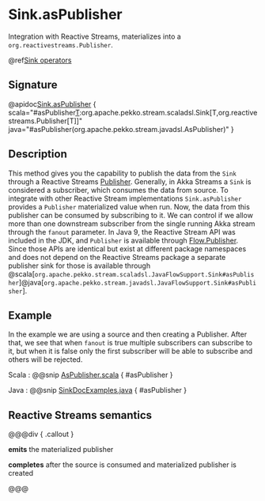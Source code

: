 # Sink.asPublisher

Integration with Reactive Streams, materializes into a `org.reactivestreams.Publisher`.

@ref[Sink operators](../index.md#sink-operators)

## Signature

@apidoc[Sink.asPublisher](Sink$) { scala="#asPublisher[T](fanout:Boolean):org.apache.pekko.stream.scaladsl.Sink[T,org.reactivestreams.Publisher[T]]" java="#asPublisher(org.apache.pekko.stream.javadsl.AsPublisher)" }



## Description

This method gives you the capability to publish the data from the `Sink` through a Reactive Streams [Publisher](https://www.reactive-streams.org/reactive-streams-1.0.3-javadoc/org/reactivestreams/Publisher.html).
Generally, in Akka Streams a `Sink` is considered a subscriber, which consumes the data from source. To integrate with other Reactive Stream implementations `Sink.asPublisher` provides a `Publisher` materialized value when run.
Now, the data from this publisher can be consumed by subscribing to it. We can control if we allow more than one downstream subscriber from the single running Akka stream through the `fanout` parameter.
In Java 9, the Reactive Stream API was included in the JDK, and `Publisher` is available through [Flow.Publisher](https://docs.oracle.com/javase/9/docs/api/java/util/concurrent/Flow.Publisher.html).
Since those APIs are identical but exist at different package namespaces and does not depend on the Reactive Streams package a separate publisher sink for those is available 
through @scala[`org.apache.pekko.stream.scaladsl.JavaFlowSupport.Sink#asPublisher`]@java[`org.apache.pekko.stream.javadsl.JavaFlowSupport.Sink#asPublisher`].


## Example

In the example we are using a source and then creating a Publisher. After that, we see that when `fanout` is true multiple subscribers can subscribe to it, 
but when it is false only the first subscriber will be able to subscribe and others will be rejected.

Scala
:   @@snip [AsPublisher.scala](/docs/src/test/scala/docs/stream/operators/sink/AsPublisher.scala) { #asPublisher }

Java
:   @@snip [SinkDocExamples.java](/docs/src/test/java/jdocs/stream/operators/SinkDocExamples.java) { #asPublisher }

## Reactive Streams semantics

@@@div { .callout }

**emits** the materialized publisher

**completes** after the source is consumed and materialized publisher is created

@@@
